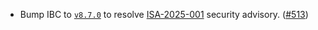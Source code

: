 - Bump IBC to [`v8.7.0`](https://github.com/cosmos/ibc-go/releases/tag/v8.7.0) to resolve [ISA-2025-001](https://github.com/cosmos/ibc-go/security/advisories/GHSA-4wf3-5qj9-368v) security advisory. ([#513](https://github.com/noble-assets/noble/pull/513))
